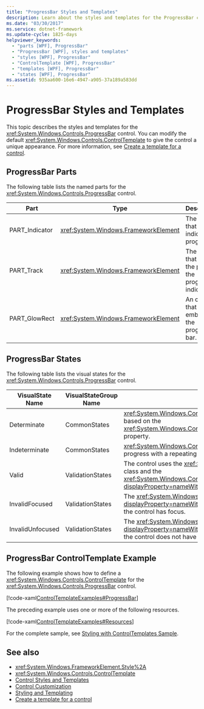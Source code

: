 ```yaml
---
title: "ProgressBar Styles and Templates"
description: Learn about the styles and templates for the ProgressBar control allowing you to modify the default ControlTemplate and give it a unique appearance.
ms.date: "03/30/2017"
ms.service: dotnet-framework
ms.update-cycle: 1825-days
helpviewer_keywords:
  - "parts [WPF], ProgressBar"
  - "ProgressBar [WPF], styles and templates"
  - "styles [WPF], ProgressBar"
  - "ControlTemplate [WPF], ProgressBar"
  - "templates [WPF], ProgressBar"
  - "states [WPF], ProgressBar"
ms.assetid: 935aa600-16e6-4947-a905-37a189a583dd
---
```

# ProgressBar Styles and Templates

This topic describes the styles and templates for the <xref:System.Windows.Controls.ProgressBar> control. You can modify the default <xref:System.Windows.Controls.ControlTemplate> to give the control a unique appearance. For more information, see [Create a template for a control](how-to-create-apply-template.md).

## ProgressBar Parts

The following table lists the named parts for the <xref:System.Windows.Controls.ProgressBar> control.

|Part|Type|Description|
|-|-|-|
|PART_Indicator|<xref:System.Windows.FrameworkElement>|The object that indicates progress.|
|PART_Track|<xref:System.Windows.FrameworkElement>|The object that defines the path of the progress indicator.|
|PART_GlowRect|<xref:System.Windows.FrameworkElement>|An object that embellishes the progress bar.|

## ProgressBar States

The following table lists the visual states for the <xref:System.Windows.Controls.ProgressBar> control.

|VisualState Name|VisualStateGroup Name|Description|
|----------------------|---------------------------|-----------------|
|Determinate|CommonStates|<xref:System.Windows.Controls.ProgressBar> reports progress based on the <xref:System.Windows.Controls.Primitives.RangeBase.Value%2A> property.|
|Indeterminate|CommonStates|<xref:System.Windows.Controls.ProgressBar> reports generic progress with a repeating pattern.|
|Valid|ValidationStates|The control uses the <xref:System.Windows.Controls.Validation> class and the <xref:System.Windows.Controls.Validation.HasError%2A?displayProperty=nameWithType> attached property is `false`.|
|InvalidFocused|ValidationStates|The <xref:System.Windows.Controls.Validation.HasError%2A?displayProperty=nameWithType> attached property is `true` has the control has focus.|
|InvalidUnfocused|ValidationStates|The <xref:System.Windows.Controls.Validation.HasError%2A?displayProperty=nameWithType> attached property is `true` has the control does not have focus.|

## ProgressBar ControlTemplate Example

The following example shows how to define a <xref:System.Windows.Controls.ControlTemplate> for the <xref:System.Windows.Controls.ProgressBar> control.

[!code-xaml[ControlTemplateExamples#ProgressBar](~/samples/snippets/csharp/VS_Snippets_Wpf/ControlTemplateExamples/CS/resources/progressbar.xaml#progressbar)]

The preceding example uses one or more of the following resources.

[!code-xaml[ControlTemplateExamples#Resources](~/samples/snippets/csharp/VS_Snippets_Wpf/ControlTemplateExamples/CS/resources/shared.xaml#resources)]

For the complete sample, see [Styling with ControlTemplates Sample](https://github.com/Microsoft/WPF-Samples/tree/master/Styles%20&%20Templates/IntroToStylingAndTemplating).

## See also

- <xref:System.Windows.FrameworkElement.Style%2A>
- <xref:System.Windows.Controls.ControlTemplate>
- [Control Styles and Templates](control-styles-and-templates.md)
- [Control Customization](control-customization.md)
- [Styling and Templating](styles-templates-overview.md)
- [Create a template for a control](how-to-create-apply-template.md)
